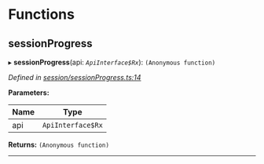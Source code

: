 

# Functions

<a id="sessionprogress"></a>

##  sessionProgress

▸ **sessionProgress**(api: *`ApiInterface$Rx`*): `(Anonymous function)`

*Defined in [session/sessionProgress.ts:14](https://github.com/polkadot-js/api/blob/3057747/packages/api-derive/src/session/sessionProgress.ts#L14)*

**Parameters:**

| Name | Type |
| ------ | ------ |
| api | `ApiInterface$Rx` |

**Returns:** `(Anonymous function)`

___

